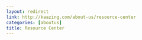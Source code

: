 ```yaml
---
layout: redirect
link: http://kaazing.com/about-us/resource-center
categories: [aboutus]
title: Resource Center
---
```

